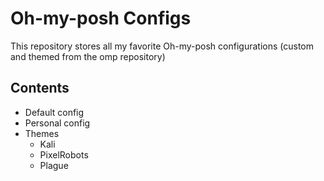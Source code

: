 # Oh-my-posh Configs

This repository stores all my favorite Oh-my-posh configurations (custom and themed from the omp repository)

## Contents
- Default config
- Personal config
- Themes
    - Kali
    - PixelRobots
    - Plague
